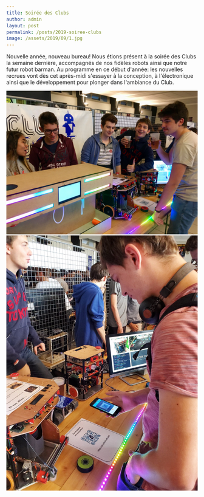 ```yaml
---
title: Soirée des Clubs
author: admin
layout: post
permalink: /posts/2019-soiree-clubs
image: /assets/2019/09/1.jpg
---
```


Nouvelle année, nouveau bureau!
Nous étions présent à la soirée des Clubs la semaine dernière, accompagnés de nos fidèles robots ainsi que notre futur robot barman.
Au programme en ce début d'année: les nouvelles recrues vont dès cet après-midi s'essayer à la conception, à l'électronique ainsi que le développement pour plonger dans l'ambiance du Club.

![image](/assets/2019/09/2.jpg)
![image](/assets/2019/09/3.jpg)
